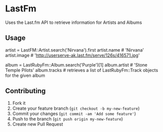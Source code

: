 # LastFm

Uses the Last.fm API to retrieve information for Artists and Albums

## Usage

artist = LastFM::Artist.search('Nirvana').first
artist.name # 'Nirvana'
artist.image # 'http://userserve-ak.last.fm/serve/126s/416571.jpg'

album = LastRubyFm::Album.search('Purple')[1]
album.artist  # 'Stone Temple Pilots'
album.tracks # retrieves a list of LastRubyFm::Track objects for the given album

## Contributing

1. Fork it
2. Create your feature branch (`git checkout -b my-new-feature`)
3. Commit your changes (`git commit -am 'Add some feature'`)
4. Push to the branch (`git push origin my-new-feature`)
5. Create new Pull Request
